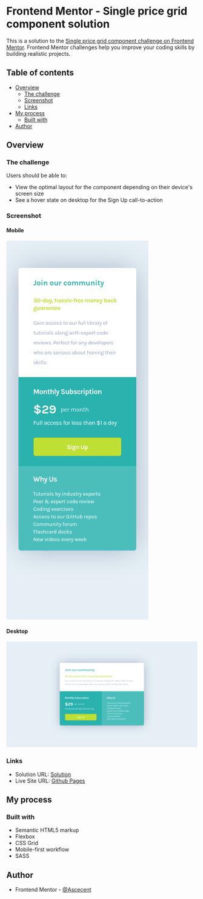 # Frontend Mentor - Single price grid component solution

This is a solution to the [Single price grid component challenge on Frontend Mentor](https://www.frontendmentor.io/challenges/single-price-grid-component-5ce41129d0ff452fec5abbbc). Frontend Mentor challenges help you improve your coding skills by building realistic projects. 

## Table of contents

- [Overview](#overview)
  - [The challenge](#the-challenge)
  - [Screenshot](#screenshot)
  - [Links](#links)
- [My process](#my-process)
  - [Built with](#built-with)
- [Author](#author)

## Overview

### The challenge

Users should be able to:

- View the optimal layout for the component depending on their device's screen size
- See a hover state on desktop for the Sign Up call-to-action

### Screenshot

#### Mobile
![](./screenshots/375.png)

#### Desktop
![](./screenshots/1440.png)

### Links

- Solution URL: [Solution](https://www.frontendmentor.io/solutions/single-price-grid-component-with-sass-flexbox-and-grid-3PA5U9WRp)
- Live Site URL: [Github Pages](https://ascecent.github.io/fem-single-price-grid-component/)

## My process

### Built with

- Semantic HTML5 markup
- Flexbox
- CSS Grid
- Mobile-first workflow
- SASS

## Author

- Frontend Mentor - [@Ascecent](https://www.frontendmentor.io/profile/Ascecent)
